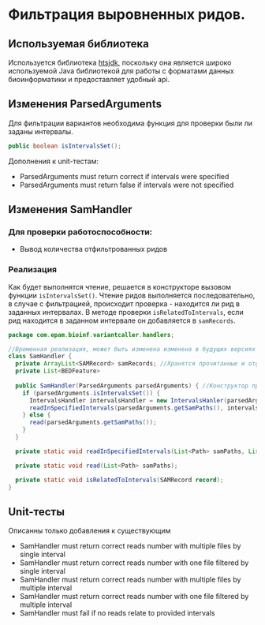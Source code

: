 # Фильтрация выровненных ридов.
## Используемая библиотека

Используется библиотека [htsjdk](https://github.com/samtools/htsjdk), поскольку она является широко используемой Java библиотекой для работы с форматами данных биоинформатики и предоставляет удобный api.

## Изменения ParsedArguments
Для фильтрации вариантов необходима функция для проверки были ли заданы интервалы.
```java
public boolean isIntervalsSet();
```
Дополнения к unit-тестам:
  * ParsedArguments must return correct if intervals were specified
  * ParsedArguments must return false if intervals were not specified

## Изменения SamHandler

### Для проверки работоспособности:

* Вывод количества отфильтрованных ридов

### Реализация

Как будет выполнятся чтение, решается в конструкторе вызовом функции `isIntervalsSet()`.
Чтение ридов выполняется последовательно, в случае с фильтрацией, происходит проверка - находится
ли рид в заданных интервалах.
В методе проверки `isRelatedToIntervals`, если рид находится в заданном интервале он
добавляется в `samRecords`.

```java
package com.epam.bioinf.variantcaller.handlers;

//Временная реализация, может быть изменена изменена в будущих версиях
class SamHandler {
  private ArrayList<SAMRecord> samRecords; //Хранятся прочитанные и отфильтрованные риды.
  private List<BEDFeature>
  
  public SamHandler(ParsedArguments parsedArguments) { //Конструктор принимает провалидированные parsed arguments.
    if (parsedArguments.isIntervalsSet()) {
      IntervalsHandler intervalsHandler = new IntervalsHanler(parsedArguments);
      readInSpecifiedIntervals(parsedArguments.getSamPaths(), intervalsHandler.getIntervals());
    } else {
      read(parsedArguments.getSamPaths());
    }
  }

  private static void readInSpecifiedIntervals(List<Path> samPaths, List<BEDFeature> intervals);

  private static void read(List<Path> samPaths);

  private static void isRelatedToIntervals(SAMRecord record);
}
```

## Unit-тесты
Описанны только добавления к существующим

* SamHandler must return correct reads number with multiple files by single interval
* SamHandler must return correct reads number with one file filtered by single interval
* SamHandler must return correct reads number with multiple files by multiple interval
* SamHandler must return correct reads number with one file filtered by multiple interval
* SamHandler must fail if no reads relate to provided intervals
